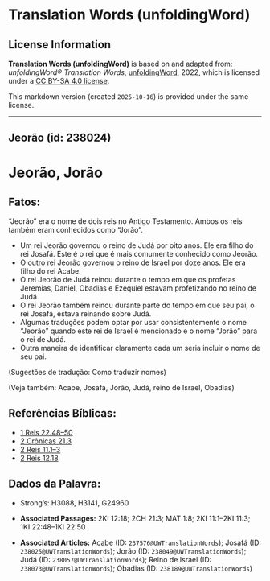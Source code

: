 # Translation Words (unfoldingWord)

## License Information

**Translation Words (unfoldingWord)** is based on and adapted from: _unfoldingWord® Translation Words_, [unfoldingWord](https://unfoldingword.org/utw), 2022, which is licensed under a [CC BY-SA 4.0 license](https://creativecommons.org/licenses/by-sa/4.0/legalcode.en).

This markdown version (created `2025-10-16`) is provided under the same license.



--------------------------------

## Jeorão (id: 238024)

Jeorão, Jorão
=============

Fatos:
------

“Jeorão” era o nome de dois reis no Antigo Testamento. Ambos os reis também eram conhecidos como “Jorão”.

* Um rei Jeorão governou o reino de Judá por oito anos. Ele era filho do rei Josafá. Este é o rei que é mais comumente conhecido como Jeorão.
* O outro rei Jeorão governou o reino de Israel por doze anos. Ele era filho do rei Acabe.
* O rei Jeorão de Judá reinou durante o tempo em que os profetas Jeremias, Daniel, Obadias e Ezequiel estavam profetizando no reino de Judá.
* O rei Jeorão também reinou durante parte do tempo em que seu pai, o rei Josafá, estava reinando sobre Judá.
* Algumas traduções podem optar por usar consistentemente o nome “Jeorão” quando este rei de Israel é mencionado e o nome “Jorão” para o rei de Judá.
* Outra maneira de identificar claramente cada um seria incluir o nome de seu pai.

(Sugestões de tradução: Como traduzir nomes)

(Veja também: Acabe, Josafá, Jorão, Judá, reino de Israel, Obadias)

Referências Bíblicas:
---------------------

* [1 Reis 22\.48–50](https://ref.ly/1Kgs22:48-1Kgs22:50)
* [2 Crônicas 21\.3](https://ref.ly/2Chr21:3)
* [2 Reis 11\.1–3](https://ref.ly/2Kgs11:1-2Kgs11:3)
* [2 Reis 12\.18](https://ref.ly/2Kgs12:18)

Dados da Palavra:
-----------------

* Strong’s: H3088, H3141, G24960

* **Associated Passages:** 2KI 12:18; 2CH 21:3; MAT 1:8; 2KI 11:1–2KI 11:3; 1KI 22:48–1KI 22:50
* **Associated Articles:** Acabe (ID: `237576@UWTranslationWords`); Josafá (ID: `238025@UWTranslationWords`); Jorão (ID: `238049@UWTranslationWords`); Judá (ID: `238057@UWTranslationWords`); Reino de Israel (ID: `238073@UWTranslationWords`); Obadias (ID: `238189@UWTranslationWords`)

